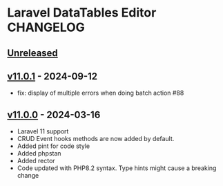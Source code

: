 # Laravel DataTables Editor CHANGELOG

## [Unreleased](https://github.com/yajra/laravel-datatables-editor/compare/v11.0.0...master)

## [v11.0.1](https://github.com/yajra/laravel-datatables-editor/compare/v11.0.0...v11.0.1) - 2024-09-12

- fix: display of multiple errors when doing batch action #88

## [v11.0.0](https://github.com/yajra/laravel-datatables-editor/compare/1,x...v11.0.0) - 2024-03-16

- Laravel 11 support
- CRUD Event hooks methods are now added by default.
- Added pint for code style
- Added phpstan
- Added rector
- Code updated with PHP8.2 syntax. Type hints might cause a breaking change
